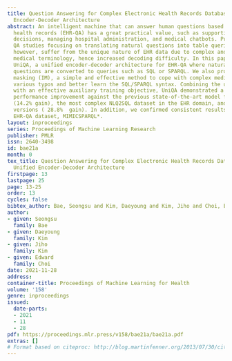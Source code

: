 ```yaml
---
title: Question Answering for Complex Electronic Health Records Database using Unified
  Encoder-Decoder Architecture
abstract: An intelligent machine that can answer human questions based on electronic
  health records (EHR-QA) has a great practical value, such as supporting clinical
  decisions, managing hospital administration, and medical chatbots. Previous table-based
  QA studies focusing on translating natural questions into table queries (NLQ2SQL),
  however, suffer from the unique nature of EHR data due to complex and specialized
  medical terminology, hence increased decoding difficulty. In this paper, we design
  UniQA, a unified encoder-decoder architecture for EHR-QA where natural language
  questions are converted to queries such as SQL or SPARQL. We also propose input
  masking (IM), a simple and effective method to cope with complex medical terms and
  various typos and better learn the SQL/SPARQL syntax. Combining the unified architecture
  with an effective auxiliary training objective, UniQA demonstrated a significant
  performance improvement against the previous state-of-the-art model for MIMICSQL*
  (14.2% gain), the most complex NLQ2SQL dataset in the EHR domain, and its typo-ridden
  versions ( 28.8%  gain). In addition, we confirmed consistent results for the graph-based
  EHR-QA dataset, MIMICSPARQL*.
layout: inproceedings
series: Proceedings of Machine Learning Research
publisher: PMLR
issn: 2640-3498
id: bae21a
month: 0
tex_title: Question Answering for Complex Electronic Health Records Database using
  Unified Encoder-Decoder Architecture
firstpage: 13
lastpage: 25
page: 13-25
order: 13
cycles: false
bibtex_author: Bae, Seongsu and Kim, Daeyoung and Kim, Jiho and Choi, Edward
author:
- given: Seongsu
  family: Bae
- given: Daeyoung
  family: Kim
- given: Jiho
  family: Kim
- given: Edward
  family: Choi
date: 2021-11-28
address:
container-title: Proceedings of Machine Learning for Health
volume: '158'
genre: inproceedings
issued:
  date-parts:
  - 2021
  - 11
  - 28
pdf: https://proceedings.mlr.press/v158/bae21a/bae21a.pdf
extras: []
# Format based on citeproc: http://blog.martinfenner.org/2013/07/30/citeproc-yaml-for-bibliographies/
---
```

